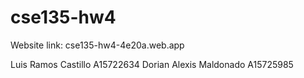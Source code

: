 # cse135-hw4

 Website link: cse135-hw4-4e20a.web.app

Luis Ramos Castillo A15722634
Dorian Alexis Maldonado A15725985
